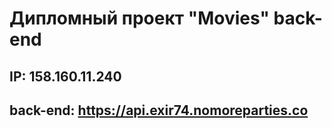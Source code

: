 # Дипломный проект "Movies" back-end
## IP: 158.160.11.240


## back-end: https://api.exir74.nomoreparties.co
